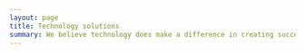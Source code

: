 ```yaml
---
layout: page
title: Technology solutions
summary: We believe technology does make a difference in creating successful web-applications. Therefore Lunatech prides itself in being technologically innovative. We have smiling and friendly developers that can extend your in-house development team or that run projects by themselves.
---
```

